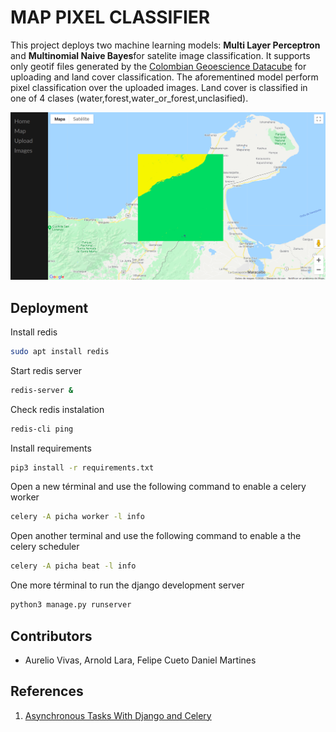 # MAP PIXEL CLASSIFIER

This project deploys two machine learning models: **Multi Layer Perceptron** and **Multinomial Naive Bayes**for satelite image classification. It supports only geotif files generated by the [Colombian Geoescience Datacube](http://cdcol.ideam.gov.co/) for uploading and land cover classification. The aforementined model perform pixel classification over the uploaded images. Land cover is classified in one of 4 clases (water,forest,water_or_forest,unclasified). 

![alt text](https://raw.githubusercontent.com/DonAurelio/map-pixel-classifier/master/docs/classification.png)

## Deployment

Install redis

```sh
sudo apt install redis
```

Start redis server

```sh 
redis-server &
```

Check redis instalation

```sh 
redis-cli ping
```

Install requirements 

```sh 
pip3 install -r requirements.txt
```
Open a new términal and use the following command to enable a celery worker

```sh 
celery -A picha worker -l info
```

Open another terminal and use the following command to enable a the celery scheduler

```sh 
celery -A picha beat -l info
```

One more términal to run the django development server

```sh 
python3 manage.py runserver
```

## Contributors

* Aurelio Vivas, Arnold Lara, Felipe Cueto Daniel Martines

## References 

1. [Asynchronous Tasks With Django and Celery](https://realpython.com/asynchronous-tasks-with-django-and-celery/)
